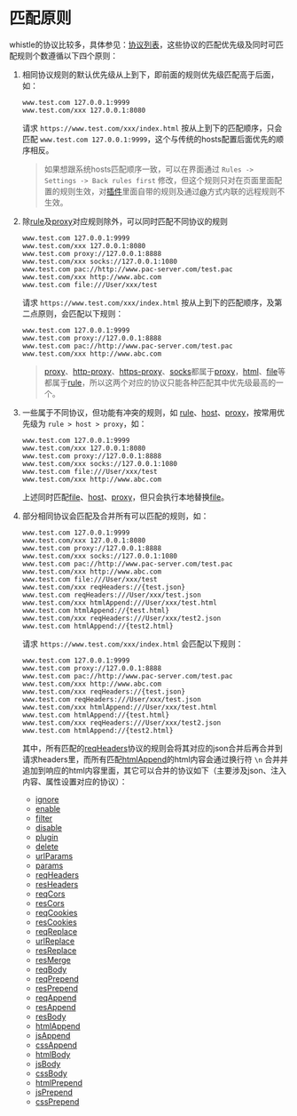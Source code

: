 # 匹配原则
whistle的协议比较多，具体参见：[协议列表](./rules/rules)，这些协议的匹配优先级及同时可匹配规则个数遵循以下四个原则：

1. 相同协议规则的默认优先级从上到下，即前面的规则优先级匹配高于后面，如：
    ```
    www.test.com 127.0.0.1:9999
    www.test.com/xxx 127.0.0.1:8080
    ```
    请求 `https://www.test.com/xxx/index.html` 按从上到下的匹配顺序，只会匹配 `www.test.com 127.0.0.1:9999`，这个与传统的hosts配置后面优先的顺序相反。
    
    > 如果想跟系统hosts匹配顺序一致，可以在界面通过 `Rules -> Settings -> Back rules first` 修改，但这个规则只对在页面里面配置的规则生效，对[插件](../plugins.html)里面自带的规则及通过[@](./rules/@.html)方式内联的远程规则不生效。
2. 除[rule](./rules/rule/)及[proxy](./rules/proxy.html)对应规则除外，可以同时匹配不同协议的规则
    ```
    www.test.com 127.0.0.1:9999
    www.test.com/xxx 127.0.0.1:8080
    www.test.com proxy://127.0.0.1:8888
    www.test.com/xxx socks://127.0.0.1:1080
    www.test.com pac://http://www.pac-server.com/test.pac
    www.test.com/xxx http://www.abc.com
    www.test.com file:///User/xxx/test
    ```
    请求 `https://www.test.com/xxx/index.html` 按从上到下的匹配顺序，及第二点原则，会匹配以下规则：
    ```
    www.test.com 127.0.0.1:9999
    www.test.com proxy://127.0.0.1:8888
    www.test.com pac://http://www.pac-server.com/test.pac
    www.test.com/xxx http://www.abc.com
    ```
    > [proxy](./rules/proxy.html)、[http-proxy](./rules/proxy.html)、[https-proxy](./rules/https-proxy.html)、[socks](./rules/socks.html)都属于[proxy](./rules/proxy.html)，[html](./rules/rule/replace.html)、[file](./rules/rule/file.html)等都属于[rule](./rules/rule/)，所以这两个对应的协议只能各种匹配其中优先级最高的一个。
3. 一些属于不同协议，但功能有冲突的规则，如 [rule](rule/)、[host](host.html)、[proxy](proxy.html)，按常用优先级为 `rule > host > proxy`，如：
    ```
    www.test.com 127.0.0.1:9999
    www.test.com/xxx 127.0.0.1:8080
    www.test.com proxy://127.0.0.1:8888
    www.test.com/xxx socks://127.0.0.1:1080
    www.test.com file:///User/xxx/test
    www.test.com/xxx http://www.abc.com
    ```
    上述同时匹配[file](file.html)、[host](host.html)、[proxy](proxy.html)，但只会执行本地替换[file](file.html)。
4. 部分相同协议会匹配及合并所有可以匹配的规则，如：
    ```
    www.test.com 127.0.0.1:9999
    www.test.com/xxx 127.0.0.1:8080
    www.test.com proxy://127.0.0.1:8888
    www.test.com/xxx socks://127.0.0.1:1080
    www.test.com pac://http://www.pac-server.com/test.pac
    www.test.com/xxx http://www.abc.com
    www.test.com file:///User/xxx/test
    www.test.com/xxx reqHeaders://{test.json}
    www.test.com reqHeaders:///User/xxx/test.json
    www.test.com/xxx htmlAppend:///User/xxx/test.html
    www.test.com htmlAppend://{test.html}
    www.test.com/xxx reqHeaders:///User/xxx/test2.json
    www.test.com htmlAppend://{test2.html}
    ```
    请求 `https://www.test.com/xxx/index.html` 会匹配以下规则：
    ```
    www.test.com 127.0.0.1:9999
    www.test.com proxy://127.0.0.1:8888
    www.test.com pac://http://www.pac-server.com/test.pac
    www.test.com/xxx http://www.abc.com
    www.test.com/xxx reqHeaders://{test.json}
    www.test.com reqHeaders:///User/xxx/test.json
    www.test.com/xxx htmlAppend:///User/xxx/test.html
    www.test.com htmlAppend://{test.html}
    www.test.com/xxx reqHeaders:///User/xxx/test2.json
    www.test.com htmlAppend://{test2.html}
    ```
    其中，所有匹配的[reqHeaders](./rules/reqHeaders.html)协议的规则会将其对应的json合并后再合并到请求headers里，而所有匹配[htmlAppend](./rules/htmlAppend.html)的html内容会通过换行符 `\n` 合并并追加到响应的html内容里面，其它可以合并的协议如下（主要涉及json、注入内容、属性设置对应的协议）：
    - [ignore](./rules/ignore.html)
    - [enable](./rules/enable.html)
    - [filter](./rules/filter.html)
    - [disable](./rules/disable.html)
    - [plugin](./rules/plugin.html)
    - [delete](./rules/delete.html)
    - [urlParams](./rules/urlParams.html)
    - [params](./rules/params.html)
    - [reqHeaders](./rules/reqHeaders.html)
    - [resHeaders](./rules/resHeaders.html)
    - [reqCors](./rules/reqCors.html)
    - [resCors](./rules/resCors.html)
    - [reqCookies](./rules/reqCookies.html)
    - [resCookies](./rules/resCookies.html)
    - [reqReplace](./rules/reqReplace.html)
    - [urlReplace](./rules/urlReplace.html)
    - [resReplace](./rules/resReplace.html)
    - [resMerge](./rules/resMerge.html)
    - [reqBody](./rules/reqBody.html)
    - [reqPrepend](./rules/reqPrepend.html)
    - [resPrepend](./rules/resPrepend.html)
    - [reqAppend](./rules/reqAppend.html)
    - [resAppend](./rules/resAppend.html)
    - [resBody](./rules/resBody.html)
    - [htmlAppend](./rules/htmlAppend.html)
    - [jsAppend](./rules/jsAppend.html)
    - [cssAppend](./rules/cssAppend.html)
    - [htmlBody](./rules/htmlBody.html)
    - [jsBody](./rules/jsBody.html)
    - [cssBody](./rules/cssBody.html)
    - [htmlPrepend](./rules/htmlPrepend.html)
    - [jsPrepend](./rules/jsPrepend.html)
    - [cssPrepend](./rules/cssPrepend.html)
